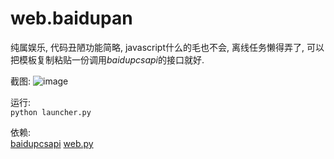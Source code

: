 web.baidupan
============

纯属娱乐, 代码丑陋功能简略, javascript什么的毛也不会, 离线任务懒得弄了, 可以把模板复制粘贴一份调用*baidupcsapi*的接口就好.

截图:
![image](https://raw.githubusercontent.com/ly0/web.baidupan/master/screenshot.png)

运行:<br>
`python launcher.py`

依赖: <br>
[baidupcsapi](http://github.com/ly0/baidupcsapi)
[web.py](http://webpy.org)
